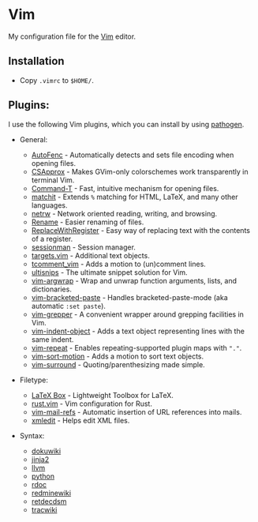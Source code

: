 Vim
===

My configuration file for the [Vim](http://www.vim.org/) editor.

Installation
------------

* Copy `.vimrc` to `$HOME/`.

Plugins:
--------

I use the following Vim plugins, which you can install by using
[pathogen](https://github.com/tpope/vim-pathogen).

* General:
  * [AutoFenc](https://github.com/s3rvac/AutoFenc) - Automatically detects and sets file encoding when opening files.
  * [CSApprox](https://github.com/godlygeek/csapprox) - Makes GVim-only colorschemes work transparently in terminal Vim.
  * [Command-T](https://github.com/wincent/command-t) - Fast, intuitive mechanism for opening files.
  * [matchit](http://www.vim.org/scripts/script.php?script_id=39) - Extends `%` matching for HTML, LaTeX, and many other languages.
  * [netrw](http://www.vim.org/scripts/script.php?script_id=1075) - Network oriented reading, writing, and browsing.
  * [Rename](http://www.vim.org/scripts/script.php?script_id=1928) - Easier renaming of files.
  * [ReplaceWithRegister](https://github.com/vim-scripts/ReplaceWithRegister) - Easy way of replacing text with the contents of a register.
  * [sessionman](http://www.vim.org/scripts/script.php?script_id=2010) - Session manager.
  * [targets.vim](https://github.com/wellle/targets.vim) - Additional text objects.
  * [tcomment_vim](https://github.com/tomtom/tcomment_vim) - Adds a motion to (un)comment lines.
  * [ultisnips](https://github.com/SirVer/ultisnips) - The ultimate snippet solution for Vim.
  * [vim-argwrap](https://github.com/FooSoft/vim-argwrap) - Wrap and unwrap function arguments, lists, and dictionaries.
  * [vim-bracketed-paste](https://github.com/ConradIrwin/vim-bracketed-paste) - Handles bracketed-paste-mode (aka automatic `:set paste`).
  * [vim-grepper](https://github.com/mhinz/vim-grepper) - A convenient wrapper around grepping facilities in Vim.
  * [vim-indent-object](https://github.com/michaeljsmith/vim-indent-object) - Adds a text object representing lines with the same indent.
  * [vim-repeat](https://github.com/tpope/vim-repeat) - Enables repeating-supported plugin maps with `"."`.
  * [vim-sort-motion](https://github.com/christoomey/vim-sort-motion) - Adds a motion to sort text objects.
  * [vim-surround](https://github.com/tpope/vim-surround) - Quoting/parenthesizing made simple.

* Filetype:
  * [LaTeX Box](https://github.com/LaTeX-Box-Team/LaTeX-Box) - Lightweight Toolbox for LaTeX.
  * [rust.vim](https://github.com/rust-lang/rust.vim) - Vim configuration for Rust.
  * [vim-mail-refs](https://github.com/sopticek/vim-mail-refs) - Automatic insertion of URL references into mails.
  * [xmledit](https://github.com/sukima/xmledit) - Helps edit XML files.

* Syntax:
  * [dokuwiki](https://github.com/nblock/vim-dokuwiki)
  * [jinja2](https://github.com/Glench/Vim-Jinja2-Syntax)
  * [llvm](https://llvm.org/svn/llvm-project/llvm/trunk/utils/vim/syntax/llvm.vim)
  * [python](https://github.com/hdima/python-syntax)
  * [rdoc](https://github.com/depuracao/vim-rdoc)
  * [redminewiki](https://github.com/s3rvac/vim-syntax-redminewiki)
  * [retdecdsm](https://github.com/s3rvac/vim-syntax-retdecdsm)
  * [tracwiki](http://www.vim.org/scripts/script.php?script_id=3337)
